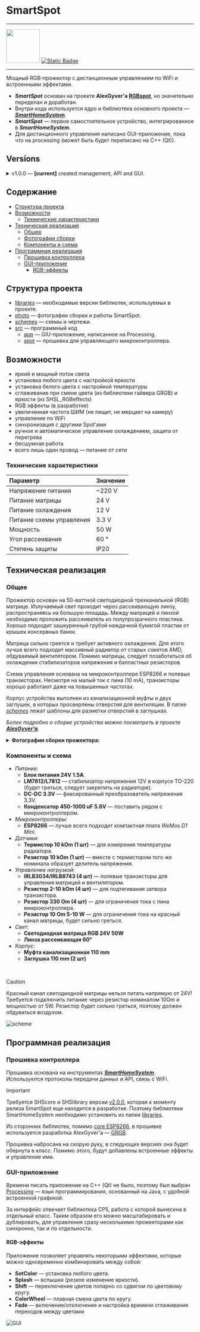 # SmartSpot

---

[<img src="https://github.com/MrRyabena/SmartHomeSystem/blob/v2.X.X/SHSlogos/SVG/SHS_inscr-light_mint.svg" width="90"/>](https://github.com/MrRyabena/SmartHomeSystem)
[![Static Badge](https://img.shields.io/badge/Telegram-dev%20blog-blue)](https://t.me/SmartHomeSysrem)

---

Мощный RGB-прожектор с дистанционным управлением по WiFi и встроенными эффектами.</br>

- **_SmartSpot_** основан на проекте **AlexGyver'a [RGBspot](https://alexgyver.ru/rgbspot/)**, но значительно переделан и доработан.</br>
- Внутри кода используется ядро и библиотека основного проекта — **_[SmartHomeSystem](https://github.com/MrRyabena/SmartHomeSystem/tree/v1.2.0)_**.</br>
- **_SmartSpot_** — первое самостоятельное устройство, интегрированное в **_SmartHomeSystem_**.
- Для дистанционного управления написано GUI-приложение, пока что на processing (может быть будет переписано на C++ (Qt)).

<a id="versions"></a>

## Versions

<details>
<summary>v1.0.0 — <b>[current]</b> created management, API and GUI.</summary>

> This initial release of SmartSpot includes the following features:</br>
>
> - Developed firmware for the ESP8266 microcontroller
> - Created a GUI application using Processing for remote control
> - Established WiFi communication between the spot and the control application
> - Added support for simultaneous control of multiple SmartSpots
> - Implemented a small set of RGB effects:
>   - SetColor: Set any custom color
>   - Splash: Quick brightness changes (flashes)
>   - Shift: Pairwise color switching with shift along the color wheel
>   - ColorWheel: Smooth color change in a circular pattern
>   - Fade: Enable/disable and adjust smoothing time for color transitions
> 
> This release provides a solid foundation for the SmartSpot project, offering basic functionality and remote control capabilities.

</details>

## Содержание

- [Структура проекта](#structure)
- [Возможности](#features)
  - [Технические характеристики](#technical_specifications)
- [Техническая реализация](#technical_implementation)
  - [Общее](#common)
  - [Фотографии сборки](#photo)
  - [Компоненты и схема](#scheme)
- [Программная реализация](#software_implementation)
  - [Прошивка контроллера](#firmware)
  - [GUI-приложение](#gui_app)
    - [RGB-эффекты](#rgb_effects)

<a id="structure"></a>

## Структура проекта

- [libraries](./libraries/) — необходимые версии библиотек, используемых в проекте.
- [photo](./photo/) — фотографии сборки и работы SmartSpot.
- [schemes](./schemes/) — схемы и чертежи.
- [src](./src/) — программный код
  - [app](./src/app/) — GIU-приложение, написанное на Processing.
  - [spot](./src/spot/) — прошивка для управляющего микроконтроллера.

<a id="features"></a>

## Возможности

- яркий и мощный поток света
- установка любого цвета с настройкой яркости
- установка белого цвета с настройкой температуры
- сглаживание при смене цвета (из библиотеки гайвера GRGB) и яркости (из SHSL_RGBeffects)
- RGB эффекты (в разработке)
- увеличенная частота ШИМ (не пищит, не мерцает на камеру)
- управление по WiFi
- синхронизация с другими Spot'ами
- ручное и автоматическое управление охлаждением, защита от перегрева
- бесшумная работа
- всего лишь один провод — питание от сети

<a id="technical_specifications"></a>

### Технические характеристики

|Параметр|Значение|
|:--|:--|
|Напряжение питания      |~220 V |
|Питание матрицы         |24 V  |
|Питание охлаждения      |12 V  |
|Питание схемы управления|3.3 V |
|Мощность                |50 W  |
|Угол рассеивания        |60 °  |
|Степень защиты          |IP20  |

<a id="technical_implementation"></a>

## Техническая реализация

<a id="common"></a>

### Общее

Прожектор основан на 50-ваттной светодиодной трехканальной (RGB) матрице. Излучаемый свет проходит через рассеивающую линзу, распространяясь на большую площадь. Между матрицей и линзой необходимо проложить рассеиватель из полупрозрачного пластика. Хорошо подходит зашкуренный грубой наждачной бумагой пластик от крышек консервных банок.</br>

Матрица сильно греется и требует активного охлаждения. Для этого лучше всего подходит массивный радиатор от старых сокетов AMD, обдуваемый вентилятором. Помимо матрицы, следует позаботиться об охлаждении стабилизаторов напряжения и балластных резисторов.</br>

Схема управления основана на микроконтроллере ESP8266 и полевых транзисторах. Несмотря на малый ток с пина (10 mA), транзисторы хорошо работают даже на повышенных частотах.</br>

Корпус устройства выполнен из канализационной муфты и двух заглушек, в которых просверлены отверстия для вентиляции. В папке _[schemes](./schemes/)_ лежат шаблоны для разметки отверстий в заглушках.</br>

_Более подробно о сборке устройства можно посмотреть в проекте **[AlexGyver'a](https://alexgyver.ru/rgbspot/)**._</br>

<a id="photo"></a>

<details><summary><b>Фотографии сборки прожектора:</b></summary>

<p float="left">

<img src="./photo/DSC_2777L.jpg" width="33%" />
<img src="./photo/DSC_2797L.jpg" width="33%" />
<img src="./photo/DSC_2787L.jpg" width="33%" />
<img src="./photo/DSC_2790L.jpg" width="33%" />
<img src="./photo/DSC_2803L.jpg" width="33%" />
<img src="./photo/DSC_2805L.jpg" width="33%" />
<img src="./photo/DSC_2812L.jpg" width="33%" />
<img src="./photo/DSC_2814L.jpg" width="33%" />
<img src="./photo/DSC_2815L.jpg" width="33%" />
<img src="./photo/DSC_2818L.jpg" width="33%" />
<img src="./photo/DSC_2820L.jpg" width="33%" />
<img src="./photo/DSC_2830L.jpg" width="33%" />

</p>
</details>

<a id="scheme"></a>

### Компоненты и схема

- _Питание:_
  - **Блок питания 24V 1.5A**.
  - **LM7812/L7812** — стабилизатор напряжения 12V в корпусе TO-220 (будет греться, следует закрепить на радиаторе).
  - **DC-DC 3.3V** — фиксированный преобразователь напряжения 3.3V.
  - **Конденсатор 450-1000 uF 5.6V** — поставить рядом с микроконтроллером.
- _Микроконтроллеры:_
  - **ESP8266** — лучше всего подходит компактная плата _WeMos D1 Mini_.
- _Датчики:_
  - **Термистор 10 kOm (1 шт)** — для измерения температуры радиатора.
  - **Резистор 10 kOm (1 шт)** — вместе с термистором того же номинала образует делитель напряжения.
- _Управление нагрузкой:_
  - **IRLB3034/IRLB8743 (4 шт)** — полевые транзисторы для управления матрицей и вентилятором.
  - **Резистор 2-10 kOm (4 шт)** — для подтягивания затвора транзистора.
  - **Резистор 330 Om (4 шт)** — для ограничения тока с пина микроконтроллера.
  - **Резистор 10 Om 5-10 W** — для ограничения тока на красный канал матрицы, будет сильно греться.
- _Свет:_
  - **Светодиодная матрица RGB 24V 50W**
  - **Линза рассеивающая 60°**
- _Корпус:_
  - **Муфта канализационная 110 mm**
  - **Заглушка 110 mm (2 шт)**
</br>

> [!CAUTION]
> Красный канал светодиодной матрицы нельзя питать напрямую от 24V!
> Требуется подключить питание через резистор номиналом 10Om и мощностью от 5W. Резистор будет сильно греться, поэтому должен обдуваться воздухом.

![scheme](./schemes/scheme_SmartSpot.png)

<a id="software_implementation"></a>

## Программная реализация

<a id="firmware"></a>

### Прошивка контроллера

Прошивка основана на инструментах **_[SmartHomeSystem](https://github.com/MrRyabena/SmartHomeSystem/tree/v1.2.0)_**. Используются протоколы передачи данных и API, связь с WiFi.</br>

> [!IMPORTANT]
> Требуется SHScore и SHSlibrary версии <u>v2.0.0</u>, которая к моменту релиза SmartSpot еще находится в разработке. Поэтому библиотеки SmartHomeSystem необходимо установить из папки [libraries](./libraries/).

Из сторонних библиотек, помимо [core ESP8266](https://github.com/esp8266/Arduino?ysclid=m27i3k0zl6675254895), в прошивке используется разработка AlexGyver'a — [GRGB](https://github.com/GyverLibs/GRGB).

Прошивка набросана на скорую руку, в следующих версиях она будет обернута в класс. Помимо этого, будут добавлены встроенные эффекты и управление ими.

<a id="gui_app"></a>

### GUI-приложение

Времени писать приложение на C++ (Qt) не было, поэтому был выбран [Processing](https://processing.org) — язык программирования, основанный на Java, с удобной встроенной графикой.</br>

За интерфейс отвечает библиотека CP5, работа с которой вынесена в отдельный класс. Таким образом его можно масштабировать и дублировать, для управления сразу несколькими прожекторами как синхронно, так и по отдельности.</br>

<a id="rgb_effects"></a>

#### RGB-эффекты

Приложение позволяет управлять некоторыми эффектами, которые можно одновременно комбинировать между собой:

- **SetColor** — установка любого цвета.
- **Splash** — вспышки (резкое изменение яркости).
- **Shift** — переключение цветов попарно со сдвигом по цветовому кругу.
- **ColorWheel** — плавная смена цвета по кругу.
- **Fade** — включение/отключение и настройка времени сглаживания переходов между цветами

![GUI](./photo/SceneSpotManager.png)
